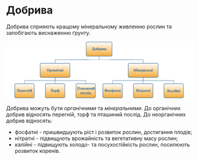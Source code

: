 
# Добрива

Добрива сприяють кращому мiнеральному живленню рослин та запобiгають виснаженню ґрунту.


![Добрива](dobryva.png)

Добрива можуть бути *органiчними* та *мiнеральними*. До органiчних добрив вiдносять перегнiй, торф та пташиний послiд. До неорганiчних добрив вiдносять:
* фосфатнi - пришвидшують рiст i розвиток рослин, достигання плодiв;
* нiтратнi - пiдвищують врожайнiсть та вегетативну масу рослин;
* калiйнi - пiдвищують холодо- та посухостiйкiсть рослин, посилюють розвиток коренiв.

